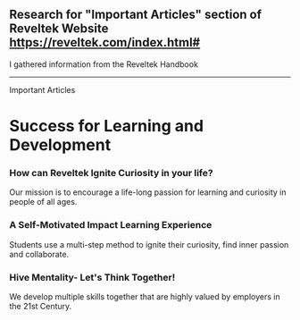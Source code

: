 ## Research for "Important Articles" section of Reveltek Website https://reveltek.com/index.html#

I gathered information from the Reveltek Handbook

---


Important Articles
# Success for Learning and Development



### How can Reveltek Ignite Curiosity in your life?

Our mission is to encourage a life-long passion for learning and curiosity in people of all ages.



### A Self-Motivated Impact Learning Experience

Students use a multi-step method to ignite their curiosity, find inner passion and collaborate.



### Hive Mentality- Let's Think Together!

We develop multiple skills together that are highly valued by employers in the 21st Century.
